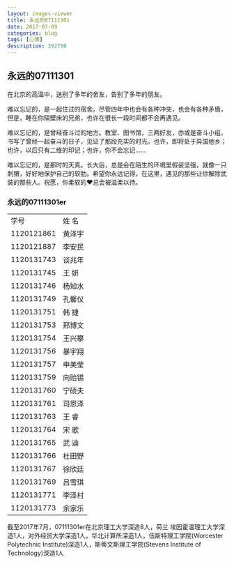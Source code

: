 ```yaml
---
layout: images-viewer
title: 永远的07111301
date: 2017-07-09
categories: blog
tags: [心情]
description: 392790
---
```


## 永远的07111301

在北京的高温中，送别了多年的舍友，告别了多年的朋友。

难以忘记的，是一起住过的宿舍。尽管四年中也会有各种冲突，也会有各种矛盾，但是，睡在你隔壁床的兄弟，也许在很长一段时间都不会再遇见。

难以忘记的，是曾经奋斗过的地方。教室、图书馆，三两好友，亦或是奋斗小组，书写了曾经一起奋斗的日子，见证了那段充实的时光。也许，即将处于异国他乡；也许，以后只有二维的印记；也许，你不会忘记……

难以忘记的，是那时的天真。长大后，总是会在陌生的环境里假装坚强，就像一只刺猬，好好地保护自己的软肋。希望你永远记得，在这里，遇见的那些让你解除武装的那些人。祝愿，你柔软的♥总会被温柔以待。

### 永远的07111301er



<table border="0.5">
	<tr>
	  <td>学号</td>
	  <td>姓  名</td>
	</tr>
	<tr>
	  <td>1120121861</td>
	  <td>黄泽宇</td>
	</tr>
	<tr>
	  <td>1120121887</td>
	  <td>李安民</td>
	</tr>
	<tr>
	  <td>1120131743</td>
	  <td>谈兆年</td>
	</tr>
	<tr>
	  <td>1120131745</td>
	  <td>王  妍</td>
	</tr>
	<tr>
	  <td>1120131746</td>
	  <td>杨知水</td>
	</tr>
	<tr>
	  <td>1120131749</td>
	  <td>孔馨仪</td>
	</tr>
	<tr>
	  <td>1120131751</td>
	  <td>韩  捷</td>
	</tr>
	<tr>
	  <td>1120131753</td>
	  <td>邢博文</td>
	</tr>
	<tr>
	  <td>1120131754</td>
	  <td>王兴攀</td>
	</tr>
	<tr>
	  <td>1120131756</td>
	  <td>暴宇翔</td>
	</tr>
	<tr>
	  <td>1120131757</td>
	  <td>申美莹</td>
	</tr>
	<tr>
	  <td>1120131759</td>
	  <td>向贻锡</td>
	</tr>
	<tr>
	  <td>1120131760</td>
	  <td>宁硕夫</td>
	</tr>
	<tr>
	  <td>1120131761</td>
	  <td>司恩泽</td>
	</tr>
	<tr>
	  <td>1120131763</td>
	  <td>王  睿</td>
	</tr>
	<tr>
	  <td>1120131764</td>
	  <td>宋  歌</td>
	</tr>
	<tr>
	  <td>1120131765</td>
	  <td>武  迪</td>
	</tr>
	<tr>
	  <td>1120131766</td>
	  <td>杜田野</td>
	</tr>
	<tr>
	  <td>1120131767</td>
	  <td>徐欣廷</td>
	</tr>
	<tr>
	  <td>1120131769</td>
	  <td>吕雪琪</td>
	</tr>
	<tr>
	  <td>1120131771</td>
	  <td>李泽村</td>
	</tr>
	<tr>
	  <td>1120131773</td>
	  <td>余家乐</td>
	</tr>
</table>

截至2017年7月，07111301er在北京理工大学深造8人，荷兰 埃因霍温理工大学深造1人，对外经贸大学深造1人，华北计算所深造1人，伍斯特理工学院(Worcester Polytechnic Institute)深造1人，斯蒂文斯理工学院(Stevens Institute of Technology)深造1人